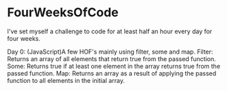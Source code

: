 # FourWeeksOfCode
I've set myself a challenge to code for at least half an hour every day for four weeks.

Day 0: (JavaScript)A few HOF's mainly using filter, some and map.
  Filter: Returns an array of all elements that return true from the passed function.
  Some: Returns true if at least one element in the array returns true from the passed function.
  Map: Returns an array as a result of applying the passed function to all elements in the initial array.
